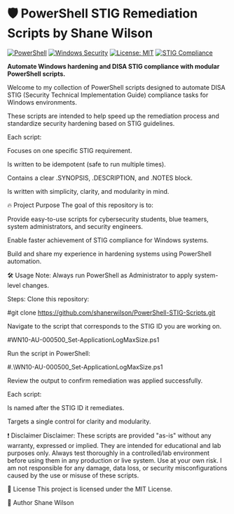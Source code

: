 # 🛡️ PowerShell STIG Remediation Scripts by Shane Wilson

[![PowerShell](https://img.shields.io/badge/Language-PowerShell-blue?logo=powershell)](https://docs.microsoft.com/en-us/powershell/)
[![Windows Security](https://img.shields.io/badge/Windows-Security-blue?logo=windows)](https://learn.microsoft.com/en-us/windows/security/)
[![License: MIT](https://img.shields.io/badge/License-MIT-yellow.svg)](LICENSE)
[![STIG Compliance](https://img.shields.io/badge/STIG-Compliance-critical)](https://public.cyber.mil/stigs/)

**Automate Windows hardening and DISA STIG compliance with modular PowerShell scripts.**




Welcome to my collection of PowerShell scripts designed to automate DISA STIG (Security Technical Implementation Guide) compliance tasks for Windows environments.

These scripts are intended to help speed up the remediation process and standardize security hardening based on STIG guidelines.

Each script:

Focuses on one specific STIG requirement.

Is written to be idempotent (safe to run multiple times).

Contains a clear .SYNOPSIS, .DESCRIPTION, and .NOTES block.

Is written with simplicity, clarity, and modularity in mind.

🔥 Project Purpose
The goal of this repository is to:

Provide easy-to-use scripts for cybersecurity students, blue teamers, system administrators, and security engineers.

Enable faster achievement of STIG compliance for Windows systems.

Build and share my experience in hardening systems using PowerShell automation.

🛠️ Usage
Note: Always run PowerShell as Administrator to apply system-level changes.

Steps:
Clone this repository:

#git clone https://github.com/shanerwilson/PowerShell-STIG-Scripts.git

Navigate to the script that corresponds to the STIG ID you are working on.

#WN10-AU-000500_Set-ApplicationLogMaxSize.ps1

Run the script in PowerShell:

#.\WN10-AU-000500_Set-ApplicationLogMaxSize.ps1

Review the output to confirm remediation was applied successfully.

Each script:

Is named after the STIG ID it remediates.

Targets a single control for clarity and modularity.

❗ Disclaimer
Disclaimer:
These scripts are provided "as-is" without any warranty, expressed or implied.
They are intended for educational and lab purposes only.
Always test thoroughly in a controlled/lab environment before using them in any production or live system.
Use at your own risk.
I am not responsible for any damage, data loss, or security misconfigurations caused by the use or misuse of these scripts.

📜 License
This project is licensed under the MIT License.

👤 Author
Shane Wilson

